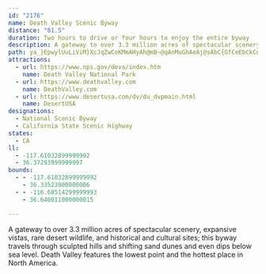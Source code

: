 ```yaml
---
id: "2176"
name: Death Valley Scenic Byway
distance: "81.5"
duration: Two hours to drive or four hours to enjoy the entire byway
description: A gateway to over 3.3 million acres of spectacular scenery, expansive vistas, rare desert wildlife, and historical and cultural sites; this byway travels through sculpted hills and shifting sand dunes and even dips below sea level. Death Valley features the lowest point and the hottest place in North America.
path: ya_}EpwylUuLiViM}XcJqZwCoKMmAHyAh@mB~@qAnMuGhAeAj@sAbC{GfCeEbCkCn^aVzCkAzCk@|ISpCYpB]bOuDx@_@|AkAt@yA~@cHb@qBXy@t@eApGuGn@w@H[He@Cq@uAgDOmBDuBn@}Ah@g@~CmBbAe@|@MnAL~DdBfAFhAWr@u@fJcMnA_Cx@wDH_Bc@cP_@uBoAsDo@eDDaCXeCxHe_@b@yDDuBKcCUoB}BmIEy@N{AdAyBTw@LaAHkCXgAb@s@j@q@~@g@t@SvBYx@_@hAoAb@cANeADcAe@iKwAwJBkAh@gBh@q@~@g@~De@bAc@^[X_@Rm@dAgE|@kAj@_@rAQbEPb@Kr@e@Z_@Vm@Ls@BeAIy@e@yAYg@c@Yk@_@o@KgCLaIlFqAxB]x@m@v@a@RaAEq@w@Mo@Bk@bAyCJ{DRs@x@_BTwAMyAuAaByAw@uHoCs@Qq@Fq@j@w@dC_@d@i@Li@?_Ay@mD_GwAaAq@K}APuAjAs@`AmAp@oAD}GkA_Ac@y@aAUm@]kCDy@VmAbB{EJyBc@_ByB{COwABm@ZqA^g@h@Yv@KzAL~KvBxA?~AK~Ae@~@g@|GkE|@_@|@MrBDlEzAdANxAOlAo@t@_An@qBHgAAsCLaBvAwDt@uCxLw_@d@s@b@_@hCaAhAcAZeAf@uChAyCpAsBxJiLd@}@\mAJmBKsBYgAc@_A{@aAg@]oA_@y@_@c@g@_@sA?eBHg@bAyBHs@CkAIg@e@w@i@a@u@U{EPaBe@_E_Be@[u@_Ai@qAOgA?q@DyAZcCUyD?qEY{AiCgGEeADkAnAsCNu@RyEF_FGgAUmAqB_JKgABYJYdBeCLs@IaCDyAfByFlD}Nd@kApGgLTm@ZsB@yCN_Bt@aBlAcAdBi@`HwA|WsD~@_@h@e@^gALmAYsCy@mCwDaK}AkCiNwSm@qAYsAO{AHgCnE}XdLow@DuBGeBaDe[_@mHyQahG_S{`HO_DUsBqD}WI{AEqBDgBrA_NDgBE{CUsBsC{PsBcPc@sBgDsOmGuPk@oDI{BDqCxBka@VcSh@aFtAoJhCuT|AgLT{@v@sBfAeB|AmAbHsElAqA^q@r@iBPy@RgBBwBEy@]mBiAmCsA_B_BgAw@Y}I}BoB{AoAwBm@cCUyB?}@HgBdBoMB_AIwBYmBUu@y@kB}@eAkL{HuA{AsAiBwGuMmB{ByCgBsPyFoB{AuAiBkB{EeAuDaBeDgAgAoAi@mAO}FQmB[_DwAeHaG_CwAgDAcDZiE|AyARiB?wBm@sGmDaBk@wBSmNDgJq@eXaD_Ds@mH_CuIyBgsBcTgEs@yFyAwHsAmA]iEuFaD_BcBuAo@W_DMcAWwHuCeS}EiYsScB}@u@u@k@wBImCp@aEAeAIg@m@wAkAaBo@k@gD_AoBSoAF}@AeA_@_LmKqKiGiA}@kE_Fo@iAiD{K{Nw\cCsEsAmByDqEqAaAoGsDwFyAmBu@cG}DwHiEc\mPoEkBoNoEoNaDyHyCqDeAmGaCwEqAkOuGe[oLsBi@qa@cEcOeCmj@aMyy@}Rwh@uKyBSeOI}BOwUmDyf@sIud@_BwYaDmDq@wXcIy]yIeDeA}DgBiQ{IyTgKct@e^ovAoq@uT_L_GgE_EaE{E_GshFkfHoBsBwEsCkAcAcBoBiAeBcB_Do@sBs@uDMyAEsCBiBhCm_@x@mFlA{EjKcZ~ByH~@{ELoCIyFaIaj@o@_GWyGB}KHuKZaIV_DnB}Q~AgJzBmIxJeYx@gD\wCJyDEuBe@mDcAsDmBmDqq@o}@}DaG_@_As@eCcA{Gu@mCcB{CqHkLcAaBuAaDw@yBaKw_@oBaFcdCyfEcAkCq@qCa@sDIoDNkEr@{Ez@mCpAkCzCoDdNgL`EsDbEuElEsGzGoL`JsNhDiGhCsGhBqFdCoJfAuGfBaNn@eDx@oCbAeCxCoFf_@kd@t[}a@dKoNhRgXr[ke@jDkEdT}UvD{ExGoKvD_HrDmIbBcFvCkKxBaJbCsOlFwd@hAsHvBiHtA_D|CmFnAuCvAiElFqUxBiO\aBlA_ElAsBtEyGpAcCfAkClE{LpB{DjBmCfGsHbDmDtScQ|CqDbBsChA{BvF{O|B_IzBiLbCiOxAsFlA_DfFaKhCiLlB_ExByCzA{A`CeBxAy@~Am@~IsBnAe@xAy@hGmFjC_DhDaGdK}WrCuIrDoNn@mB~AcDjBsBlAcA`By@fGeChDw@nMoArA]~EgBzIyE|F_EpEgEhGcHpEmDr@e@hD_B|DeAdb@gHhDm@dKqCvDa@pGE|Nx@tGDdUmApSsDhD_@`EKdADpCVbGz@|CLnCGxASrG}A`GyBj]ePfEyBjJsGnBs@vBm@v@IjNSlAKfDa@pDeA~EaCrg@o]rAi@lFwAlCUbBLd@Px@`@fA~@tAjB`B`BjFxDfCx@d@FbBE~@QpAg@dA{@pHsHz@s@tBy@xCq@li@cGnSw@rE{@nKeDhBYlMCtISlWaA|Ek@fGaBlDiBhFiEpCmDxE{HbA_CrA{FvEiVPgALoBOoDMq@i@sAy@y@oCeBmAgAeEgHy@{AS}@EaCNaElDgSd@iA~@oAbBu@~M_FxDgB|@s@n@eAlA_GbAmBjAkAfE{Ch@m@|EaHx@eCtAaGvBeHzAwHpCyI`Ls`@|GcUzB{E~BkD|DyDbIaF|QmKzGgE|[{QvL}H~AiBbLcOvLaJ~FuDxBwBlA}Ala@ox@rD_IlByF`Lcj@hE}Q~H}_@n@gCfBsEdBmC~BeCxA{@`GoBlCmB~@gAbAeBnCcJpBeFjOqUdAyAfCwBrIgFvBaBlAsA`BgCpBqDzAaD|AmFb@oCrJi}@XgBl@wB~@yB~B{Cjm@ui@|FqGrDaD|DmCdL{GxCsBjFkEpOaQ`CoDtBaEh@qAb@gBnAgGfEgV|EsUnAyHb@uGIwGU}Bg@}BsBgHsCaIyAiDcVi`@{N_SiBwByB{B_H}FmKqIiBqByBsDSaA?_Cb@aDjBuIf@}Gd@qK
attractions:
  - url: https://www.nps.gov/deva/index.htm
    name: Death Valley National Park
  - url: https://www.deathvalley.com
    name: DeathValley.com
  - url: https://www.desertusa.com/dv/du_dvpmain.html
    name: DesertUSA
designations:
  - National Scenic Byway
  - California State Scenic Highway
states:
  - CA
ll:
  - -117.61032899999992
  - 36.37293999999997
bounds:
  - - -117.61032899999992
    - 36.33523900000006
  - - -116.68514299999993
    - 36.640011000000015

---
```


A gateway to over 3.3 million acres of spectacular scenery, expansive vistas, rare desert wildlife, and historical and cultural sites; this byway travels through sculpted hills and shifting sand dunes and even dips below sea level. Death Valley features the lowest point and the hottest place in North America.
